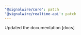 ```yaml
---
'@signalwire/core': patch
'@signalwire/realtime-api': patch
---
```


Updated the documentation [docs]
